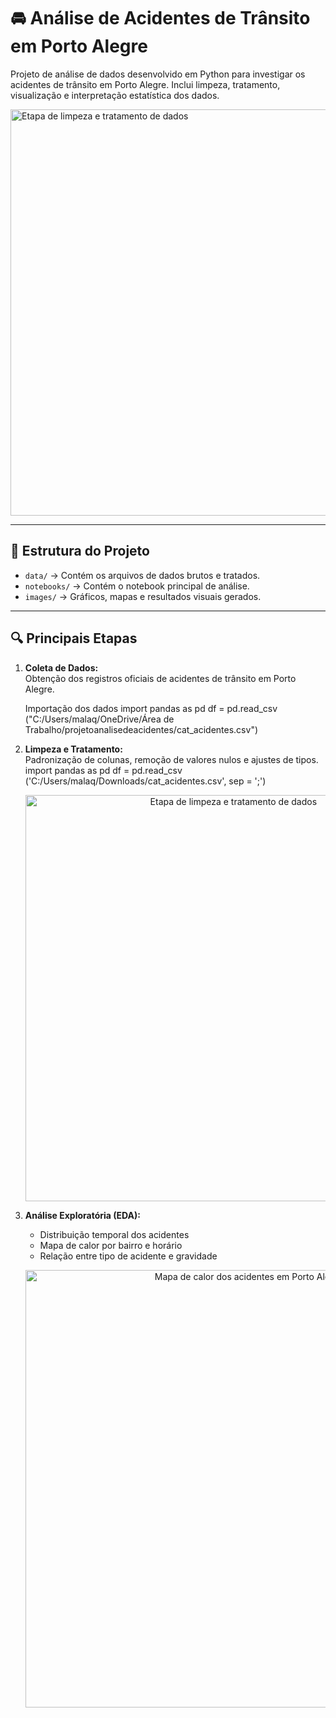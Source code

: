 # 🚘 Análise de Acidentes de Trânsito em Porto Alegre

Projeto de análise de dados desenvolvido em Python para investigar os acidentes de trânsito em Porto Alegre. Inclui limpeza, tratamento, visualização e interpretação estatística dos dados.

<p aligir="center">
     <img src="images/limpeza_dados.png" alt="Etapa de limpeza e tratamento de dados" width="650">
   </p>


---

## 📂 Estrutura do Projeto

- `data/` → Contém os arquivos de dados brutos e tratados.  
- `notebooks/` → Contém o notebook principal de análise.  
- `images/` → Gráficos, mapas e resultados visuais gerados.  

---

## 🔍 Principais Etapas

1. **Coleta de Dados:**  
   Obtenção dos registros oficiais de acidentes de trânsito em Porto Alegre.

   Importação dos dados
import pandas as pd 
df = pd.read_csv ("C:/Users/malaq/OneDrive/Área de Trabalho/projetoanalisedeacidentes/cat_acidentes.csv")

2. **Limpeza e Tratamento:**  
   Padronização de colunas, remoção de valores nulos e ajustes de tipos.
   import pandas as pd 
df = pd.read_csv ('C:/Users/malaq/Downloads/cat_acidentes.csv', sep = ';')


   <p align="center">
     <img src="images/limpeza_dados.png" alt="Etapa de limpeza e tratamento de dados" width="650">
   </p>

3. **Análise Exploratória (EDA):**  
   - Distribuição temporal dos acidentes  
   - Mapa de calor por bairro e horário  
   - Relação entre tipo de acidente e gravidade  

   <p align="center">
     <img src="images/mapa_calor.png" alt="Mapa de calor dos acidentes em Porto Alegre" width="700">
   </
